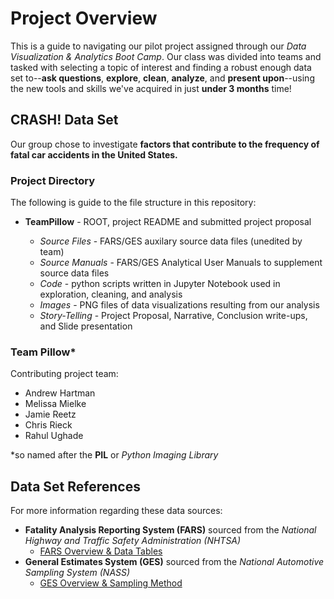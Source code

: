 # Project Overview
This is a guide to navigating our pilot project assigned through our *Data Visualization & Analytics Boot Camp*. Our class was 
divided into teams and tasked with selecting a topic of interest and finding a robust enough data set to--**ask questions**, **explore**, 
**clean**, **analyze**, and **present upon**--using the new tools and skills we've acquired in just **under 3 months** time!

## CRASH! Data Set
Our group chose to investigate **factors that contribute to the frequency of fatal car accidents in the United States.** 

### Project Directory
The following is guide to the file structure in this repository:
 * **TeamPillow** - ROOT, project README and submitted project proposal
 
   * *Source Files* - FARS/GES auxilary source data files (unedited by team)
   * *Source Manuals* - FARS/GES Analytical User Manuals to supplement source data files
   * *Code* - python scripts written in Jupyter Notebook used in exploration, cleaning, and analysis
   * *Images* - PNG files of data visualizations resulting from our analysis
   * *Story-Telling* - Project Proposal, Narrative, Conclusion write-ups, and Slide presentation


### Team Pillow*
Contributing project team:
* Andrew Hartman
* Melissa Mielke
* Jamie Reetz
* Chris Rieck
* Rahul Ughade

*so named after the **PIL** or *Python Imaging Library*

## Data Set References
For more information regarding these data sources:
 * **Fatality Analysis Reporting System (FARS)** sourced from the *National Highway and Traffic Safety Administration (NHTSA)*
   * [FARS Overview & Data Tables](https://www.nhtsa.gov/research-data/fatality-analysis-reporting-system-fars)
 * **General Estimates System (GES)** sourced from the *National Automotive Sampling System (NASS)*
   * [GES Overview & Sampling Method](https://www.nhtsa.gov/national-automotive-sampling-system-nass/nass-general-estimates-system)
